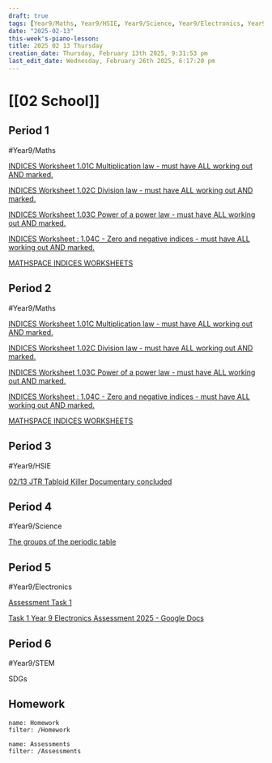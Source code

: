 ```yaml
---
draft: true
tags: [Year9/Maths, Year9/HSIE, Year9/Science, Year9/Electronics, Year9/STEM]
date: "2025-02-13"
this-week's-piano-lesson: 
title: 2025 02 13 Thursday
creation_date: Thursday, February 13th 2025, 9:31:53 pm
last_edit_date: Wednesday, February 26th 2025, 6:17:20 pm
---
```


# [[02 School]]

## Period 1

#Year9/Maths

[INDICES Worksheet 1.01C Multiplication law - must have ALL working out AND marked.](https://classroom.google.com/c/NzMyNzA1Njc2ODI0/a/NzMyNzA1Njc2ODY4/details)

[INDICES Worksheet 1.02C Division law - must have ALL working out AND marked.](https://classroom.google.com/c/NzMyNzA1Njc2ODI0/a/NzMyNzA1Njc2ODY5/details)

[INDICES Worksheet 1.03C Power of a power law - must have ALL working out AND marked.](https://classroom.google.com/c/NzMyNzA1Njc2ODI0/a/NzMyNzA1Njc2ODcw/details)

[INDICES Worksheet : 1.04C - Zero and negative indices - must have ALL working out AND marked.](https://classroom.google.com/c/NzMyNzA1Njc2ODI0/a/NzMyNzA1Njc2ODcy/details)

[MATHSPACE INDICES WORKSHEETS](https://classroom.google.com/c/NzMyNzA1Njc2ODI0/m/NzMyNzA1Njc2ODc1/details)

## Period 2

#Year9/Maths

[INDICES Worksheet 1.01C Multiplication law - must have ALL working out AND marked.](https://classroom.google.com/c/NzMyNzA1Njc2ODI0/a/NzMyNzA1Njc2ODY4/details)

[INDICES Worksheet 1.02C Division law - must have ALL working out AND marked.](https://classroom.google.com/c/NzMyNzA1Njc2ODI0/a/NzMyNzA1Njc2ODY5/details)

[INDICES Worksheet 1.03C Power of a power law - must have ALL working out AND marked.](https://classroom.google.com/c/NzMyNzA1Njc2ODI0/a/NzMyNzA1Njc2ODcw/details)

[INDICES Worksheet : 1.04C - Zero and negative indices - must have ALL working out AND marked.](https://classroom.google.com/c/NzMyNzA1Njc2ODI0/a/NzMyNzA1Njc2ODcy/details)

[MATHSPACE INDICES WORKSHEETS](https://classroom.google.com/c/NzMyNzA1Njc2ODI0/m/NzMyNzA1Njc2ODc1/details)

## Period 3

#Year9/HSIE

[02/13 JTR Tabloid Killer Documentary concluded](https://classroom.google.com/c/NzQ4ODYwNjMyODE3/a/NzUwMjQ1NjQxNDM1/details)

## Period 4

#Year9/Science

[The groups of the periodic table](https://classroom.google.com/c/NzQ4ODM2MTQ5Njc5/a/NzQ4ODM2MTQ5OTQx/details)

## Period 5

#Year9/Electronics

[Assessment Task 1](https://classroom.google.com/c/NzM3NDAyOTI0MTQ0/a/NzM3NDAyOTI0MTY5/details)

[Task 1 Year 9 Electronics Assessment 2025 - Google Docs](https://docs.google.com/document/d/1ARxpLE_R0ukRCBqfIZJm70lVu7qTjjD2gIaasvTBzoM/edit?pli=1&tab=t.0)

## Period 6

#Year9/STEM

SDGs

## Homework

```todoist
name: Homework
filter: /Homework
```

```todoist
name: Assessments
filter: /Assessments
```
